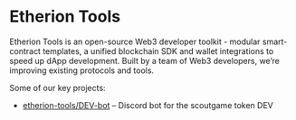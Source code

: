 # Etherion Tools

Etherion Tools is an open-source Web3 developer toolkit - modular smart-contract templates, a unified blockchain SDK and wallet integrations to speed up dApp development. Built by a team of Web3 developers, we’re improving existing protocols and tools.

Some of our key projects:

- [etherion-tools/DEV-bot](https://github.com/etherion-tools/DEV-bot) – Discord bot for the scoutgame token DEV
